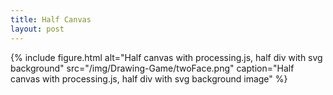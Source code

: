 ```yaml
---
title: Half Canvas
layout: post
---
```

{% include figure.html alt="Half canvas with processing.js, half div with svg background" src="/img/Drawing-Game/twoFace.png" caption="Half canvas with processing.js, half div with svg background image" %}
